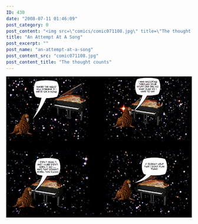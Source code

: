 ```yaml
---
ID: 430
date: "2008-07-11 01:46:09"
post_category: 0
post_content: "<img src=\"comics/comic071108.jpg\" title=\"The thought counts\" />"
title: "An Attempt At A Song"
post_excerpt: ""
post_name: "an-attempt-at-a-song"
post_content_src: "comic071108.jpg"
post_content_title: "The thought counts"
---
```



[![The thought counts](/comics-hi-res/comic071108.jpg)](/comics-hi-res/comic071108.jpg "The thought counts")
